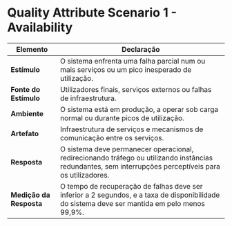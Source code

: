 # Quality Attribute Scenario 1 - Availability

| **Elemento**            | **Declaração**                                                                                 |
|--------------------------|-----------------------------------------------------------------------------------------------|
| **Estímulo**            | O sistema enfrenta uma falha parcial num ou mais serviços ou um pico inesperado de utilização. |
| **Fonte do Estímulo**   | Utilizadores finais, serviços externos ou falhas de infraestrutura.                            |
| **Ambiente**            | O sistema está em produção, a operar sob carga normal ou durante picos de utilização.          |
| **Artefato**            | Infraestrutura de serviços e mecanismos de comunicação entre os serviços.                     |
| **Resposta**            | O sistema deve permanecer operacional, redirecionando tráfego ou utilizando instâncias redundantes, sem interrupções perceptíveis para os utilizadores. |
| **Medição da Resposta** | O tempo de recuperação de falhas deve ser inferior a 2 segundos, e a taxa de disponibilidade do sistema deve ser mantida em pelo menos 99,9%. |
